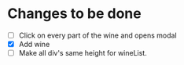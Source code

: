 # Changes to be done
- [ ] Click on every part of the wine and opens modal
- [x] Add wine
- [ ] Make all div's same height for wineList.